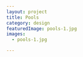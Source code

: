 ```yaml
---
layout: project
title: Pools
category: design
featuredImage: pools-1.jpg
images:
  - pools-1.jpg

---
```

